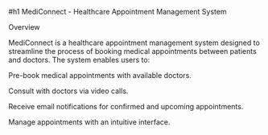 #h1 MediConnect - Healthcare Appointment Management System

Overview

MediConnect is a healthcare appointment management system designed to streamline the process of booking medical appointments between patients and doctors. The system enables users to:

Pre-book medical appointments with available doctors.

Consult with doctors via video calls.

Receive email notifications for confirmed and upcoming appointments.

Manage appointments with an intuitive interface.
